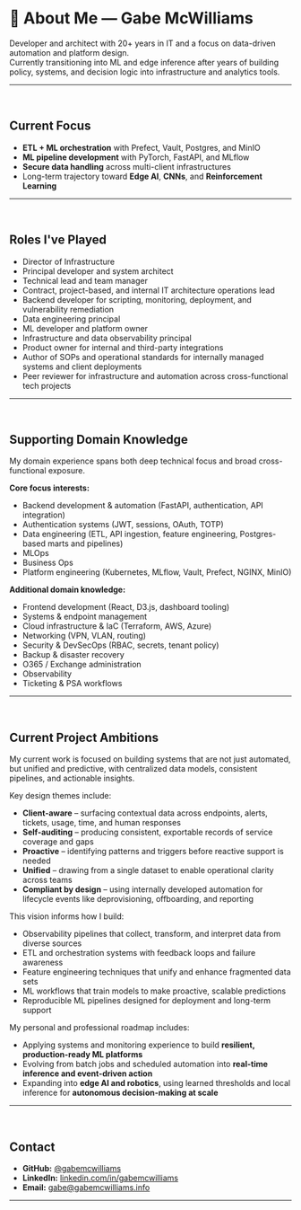 # 👋 About Me — Gabe McWilliams

Developer and architect with 20+ years in IT and a focus on data-driven automation and platform design.<br>
Currently transitioning into ML and edge inference after years of building policy, systems, and decision logic into
infrastructure and analytics tools.


---
<br>

## Current Focus

- **ETL + ML orchestration** with Prefect, Vault, Postgres, and MinIO
- **ML pipeline development** with PyTorch, FastAPI, and MLflow
- **Secure data handling** across multi-client infrastructures
- Long-term trajectory toward **Edge AI**, **CNNs**, and **Reinforcement Learning**

---
<br>

## Roles I've Played

- Director of Infrastructure
- Principal developer and system architect
- Technical lead and team manager
- Contract, project-based, and internal IT architecture operations lead
- Backend developer for scripting, monitoring, deployment, and vulnerability remediation
- Data engineering principal
- ML developer and platform owner
- Infrastructure and data observability principal
- Product owner for internal and third-party integrations
- Author of SOPs and operational standards for internally managed systems and client deployments
- Peer reviewer for infrastructure and automation across cross-functional tech projects

---
<br>

## Supporting Domain Knowledge

My domain experience spans both deep technical focus and broad cross-functional exposure.

**Core focus interests:**

- Backend development & automation (FastAPI, authentication, API integration)
- Authentication systems (JWT, sessions, OAuth, TOTP)
- Data engineering (ETL, API ingestion, feature engineering, Postgres-based marts and pipelines)
- MLOps
- Business Ops
- Platform engineering (Kubernetes, MLflow, Vault, Prefect, NGINX, MinIO)

**Additional domain knowledge:**

- Frontend development (React, D3.js, dashboard tooling)
- Systems & endpoint management
- Cloud infrastructure & IaC (Terraform, AWS, Azure)
- Networking (VPN, VLAN, routing)
- Security & DevSecOps (RBAC, secrets, tenant policy)
- Backup & disaster recovery
- O365 / Exchange administration
- Observability
- Ticketing & PSA workflows

---
<br>

## Current Project Ambitions

My current work is focused on building systems that are not just automated, but unified and predictive, with centralized
data models, consistent pipelines, and actionable insights.

Key design themes include:

- **Client-aware** – surfacing contextual data across endpoints, alerts, tickets, usage, time, and human responses
- **Self-auditing** – producing consistent, exportable records of service coverage and gaps
- **Proactive** – identifying patterns and triggers before reactive support is needed
- **Unified** – drawing from a single dataset to enable operational clarity across teams
- **Compliant by design** – using internally developed automation for lifecycle events like deprovisioning, offboarding,
  and reporting

This vision informs how I build:

- Observability pipelines that collect, transform, and interpret data from diverse sources
- ETL and orchestration systems with feedback loops and failure awareness
- Feature engineering techniques that unify and enhance fragmented data sets
- ML workflows that train models to make proactive, scalable predictions
- Reproducible ML pipelines designed for deployment and long-term support

My personal and professional roadmap includes:

- Applying systems and monitoring experience to build **resilient, production-ready ML platforms**
- Evolving from batch jobs and scheduled automation into **real-time inference and event-driven action**
- Expanding into **edge AI and robotics**, using learned thresholds and local inference for **autonomous decision-making
  at scale**

---
<br>

## Contact

- **GitHub:** [@gabemcwilliams](https://github.com/gabemcwilliams)
- **LinkedIn:** [linkedin.com/in/gabemcwilliams](https://www.linkedin.com/in/gabemcwilliams)
- **Email:** gabe@gabemcwilliams.info

---
<br>
